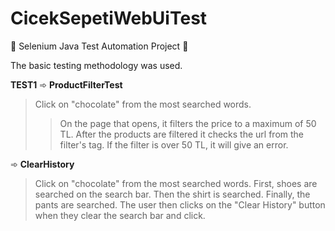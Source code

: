 # CicekSepetiWebUiTest
 
 📌 Selenium Java Test Automation Project 📌
 
   The basic testing methodology was used.
   
   **TEST1**
  ➾ **ProductFilterTest**
  >Click on "chocolate" from the most searched words.
  >>On the page that opens, it filters the price to a maximum of 50 TL.
  >After the products are filtered it checks the url from the filter's tag.
  >If the filter is over 50 TL, it will give an error.

➾ **ClearHistory**
  >Click on "chocolate" from the most searched words.
  >First, shoes are searched on the search bar.
  >Then the shirt is searched.
  >Finally, the pants are searched.
  >The user then clicks on the "Clear History" button when they clear the search bar and click.
  
